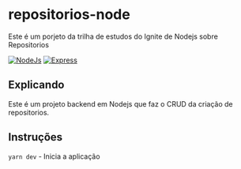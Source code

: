 # repositorios-node
Este é um porjeto da trilha de estudos do Ignite de Nodejs sobre Repositorios

[![NodeJs](https://img.shields.io/badge/Node.js-43853D?style=for-the-badge&logo=node.js&logoColor=white)](#)
[![Express](https://img.shields.io/badge/Express.js-404D59?style=for-the-badge)](#)

## Explicando

Este é um projeto backend em Nodejs que faz o CRUD da criação de repositorios.


## Instruções

`yarn dev` - Inicia a aplicação


